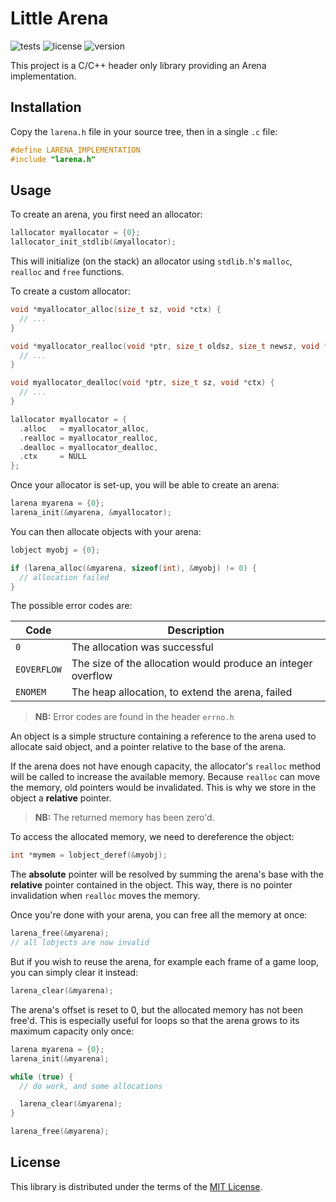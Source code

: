 # Little Arena

![tests](https://img.shields.io/github/actions/workflow/status/linkdd/larena/tests.yml?style=flat-square&logo=github&label=tests)
![license](https://img.shields.io/github/license/linkdd/larena?style=flat-square&color=blue)
![version](https://img.shields.io/github/v/release/linkdd/larena?style=flat-square&color=red)

This project is a C/C++ header only library providing an Arena implementation.

## Installation

Copy the `larena.h` file in your source tree, then in a single `.c` file:

```c
#define LARENA_IMPLEMENTATION
#include "larena.h"
```

## Usage

To create an arena, you first need an allocator:

```c
lallocator myallocator = {0};
lallocator_init_stdlib(&myallocator);
```

This will initialize (on the stack) an allocator using `stdlib.h`'s `malloc`,
`realloc` and `free` functions.

To create a custom allocator:

```c
void *myallocator_alloc(size_t sz, void *ctx) {
  // ...
}

void *myallocator_realloc(void *ptr, size_t oldsz, size_t newsz, void *ctx) {
  // ...
}

void myallocator_dealloc(void *ptr, size_t sz, void *ctx) {
  // ...
}
```

```c
lallocator myallocator = {
  .alloc   = myallocator_alloc,
  .realloc = myallocator_realloc,
  .dealloc = myallocator_dealloc,
  .ctx     = NULL
};
```

Once your allocator is set-up, you will be able to create an arena:

```c
larena myarena = {0};
larena_init(&myarena, &myallocator);
```

You can then allocate objects with your arena:

```c
lobject myobj = {0};

if (larena_alloc(&myarena, sizeof(int), &myobj) != 0) {
  // allocation failed
}
```

The possible error codes are:

| Code | Description |
| --- | --- |
| `0` | The allocation was successful |
| `EOVERFLOW` | The size of the allocation would produce an integer overflow |
| `ENOMEM` | The heap allocation, to extend the arena, failed |

> **NB:** Error codes are found in the header `errno.h`

An object is a simple structure containing a reference to the arena used to
allocate said object, and a pointer relative to the base of the arena.

If the arena does not have enough capacity, the allocator's `realloc` method
will be called to increase the available memory. Because `realloc` can move the
memory, old pointers would be invalidated. This is why we store in the object
a **relative** pointer.

> **NB:** The returned memory has been zero'd.

To access the allocated memory, we need to dereference the object:

```c
int *mymem = lobject_deref(&myobj);
```

The **absolute** pointer will be resolved by summing the arena's base with the
**relative** pointer contained in the object. This way, there is no pointer
invalidation when `realloc` moves the memory.

Once you're done with your arena, you can free all the memory at once:

```c
larena_free(&myarena);
// all lobjects are now invalid
```

But if you wish to reuse the arena, for example each frame of a game loop, you
can simply clear it instead:

```c
larena_clear(&myarena);
```

The arena's offset is reset to 0, but the allocated memory has not been free'd.
This is especially useful for loops so that the arena grows to its maximum
capacity only once:

```c
larena myarena = {0};
larena_init(&myarena);

while (true) {
  // do work, and some allocations

  larena_clear(&myarena);
}

larena_free(&myarena);
```

## License

This library is distributed under the terms of the [MIT License](./LICENSE.txt).
